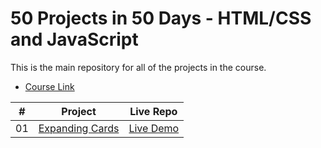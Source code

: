 # 50 Projects in 50 Days - HTML/CSS and JavaScript

This is the main repository for all of the projects in the course.

-   [Course Link](https://www.udemy.com/course/50-projects-50-days)

|  #  | Project                                                                                                                     | Live Repo                                                                         |
| :-: | --------------------------------------------------------------------------------------------------------------------------- | --------------------------------------------------------------------------------- |
| 01  | [Expanding Cards](https://github.com/alejandroszg/01-expanding-cards)                             | [Live Demo](https://alejandroszg.github.io/01-expanding-cards/)               |